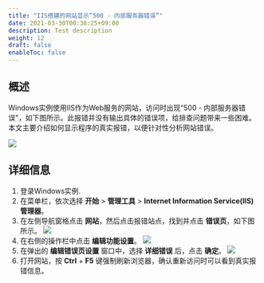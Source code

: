```yaml
---
title: "IIS搭建的网站显示“500 - 内部服务器错误”"
date: 2021-03-30T00:38:25+09:00
description: Test description
weight: 12
draft: false
enableToc: false
---
```


## 概述

Windows实例使用IIS作为Web服务的网站，访问时出现“500 - 内部服务器错误”，如下图所示。此报错并没有输出具体的错误项，给排查问题带来一些困难。本文主要介绍如何显示程序的真实报错，以便针对性分析网站错误。

![](../../../_images/500erro1.png)

## 详细信息

1. 登录Windows实例.
2. 在菜单栏，依次选择 **开始** > **管理工具** > **Internet Information Service(IIS)管理器**。
3. 在左侧导航窗格点击 **网站**，然后点击报错站点，找到并点击 **错误页**，如下图所示。
   ![](../../../_images/500erro2.png)
4. 在右侧的操作栏中点击 **编辑功能设置**。
   ![](../../../_images/500erro3.png)
5. 在弹出的 **编辑错误页设置** 窗口中，选择 **详细错误** 后，点击 **确定**。
   ![](../../../_images/500erro4.png)
6. 打开网站，按 **Ctrl** + **F5** 键强制刷新浏览器，确认重新访问时可以看到真实报错信息。